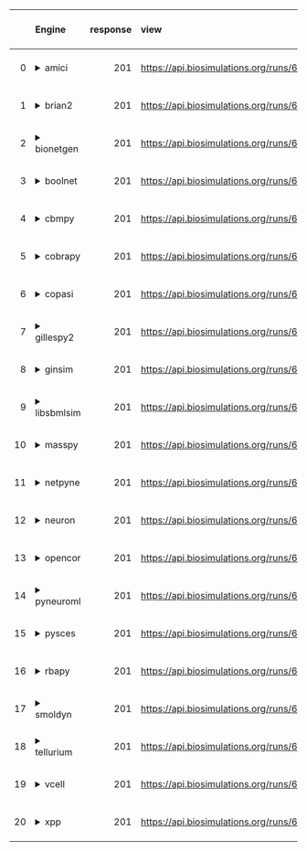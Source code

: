 |    | Engine                                                                                                                                     |   response | view                                                         | download                                                                 | logs                                                                            | pass / FAIL                                                                                                                                                                                                                                                                                                                                 | Error                                                                                                                                                                                                                                                                                                                                                                                                                                                              | Type                                                                   | combi                                                                                                                                                                                                                                                                                    | d1                                                   | Compatibility                                                                                                                                                                                                                 |
|---:|:-------------------------------------------------------------------------------------------------------------------------------------------|-----------:|:-------------------------------------------------------------|:-------------------------------------------------------------------------|:--------------------------------------------------------------------------------|:--------------------------------------------------------------------------------------------------------------------------------------------------------------------------------------------------------------------------------------------------------------------------------------------------------------------------------------------|:-------------------------------------------------------------------------------------------------------------------------------------------------------------------------------------------------------------------------------------------------------------------------------------------------------------------------------------------------------------------------------------------------------------------------------------------------------------------|:-----------------------------------------------------------------------|:-----------------------------------------------------------------------------------------------------------------------------------------------------------------------------------------------------------------------------------------------------------------------------------------|:-----------------------------------------------------|:------------------------------------------------------------------------------------------------------------------------------------------------------------------------------------------------------------------------------|
|  0 | <details><summary>amici</summary>https://docs.biosimulators.org/Biosimulators_AMICI/<br></details>                                         |        201 | https://api.biosimulations.org/runs/671f7f46f9c43d155d41845a | https://api.biosimulations.org/results/671f7f46f9c43d155d41845a/download | https://api.biosimulations.org/logs/671f7f46f9c43d155d41845a?includeOutput=true | <details><summary>&#9989; PASS</summary><a href="https://api.biosimulations.org/runs/671f7f46f9c43d155d41845a">view</a><br><a href="https://api.biosimulations.org/results/671f7f46f9c43d155d41845a/download">download</a><br><a href="https://api.biosimulations.org/logs/671f7f46f9c43d155d41845a?includeOutput=true">logs</a></details>  |                                                                                                                                                                                                                                                                                                                                                                                                                                                                    |                                                                        | <a href="https://api.biosimulations.org/runs/671f7f46f9c43d155d41845a">view</a><br><a href="https://api.biosimulations.org/results/671f7f46f9c43d155d41845a/download">download</a><br><a href="https://api.biosimulations.org/logs/671f7f46f9c43d155d41845a?includeOutput=true">logs</a> | <a href="d1_plots_remote\amici_d1.pdf">plot</a>      | <details><summary>&#9989; PASS</summary>The file extensions ('sbml', 'sedml') suggest the input file types are '['SBML', 'SED-ML']'. ['SBML', 'SED-ML'] are compatible with amici</details>                                   |
|  1 | <details><summary>brian2</summary>https://docs.biosimulators.org/Biosimulators_pyNeuroML/<br></details>                                    |        201 | https://api.biosimulations.org/runs/671f7f48f9c43d155d41845d | https://api.biosimulations.org/results/671f7f48f9c43d155d41845d/download | https://api.biosimulations.org/logs/671f7f48f9c43d155d41845d?includeOutput=true | <details><summary>&#9888; XFAIL</summary><a href="https://api.biosimulations.org/runs/671f7f48f9c43d155d41845d">view</a><br><a href="https://api.biosimulations.org/results/671f7f48f9c43d155d41845d/download">download</a><br><a href="https://api.biosimulations.org/logs/671f7f48f9c43d155d41845d?includeOutput=true">logs</a></details> | <details><summary>Details</summary>No module named 'libsbml'</details>                                                                                                                                                                                                                                                                                                                                                                                             | <details><summary>MNFE</summary>ModuleNotFoundError</details>          | <a href="https://api.biosimulations.org/runs/671f7f48f9c43d155d41845d">view</a><br><a href="https://api.biosimulations.org/results/671f7f48f9c43d155d41845d/download">download</a><br><a href="https://api.biosimulations.org/logs/671f7f48f9c43d155d41845d?includeOutput=true">logs</a> |                                                      | <details><summary>&#9888; XFAIL</summary>The file extensions ('sbml', 'sedml') suggest the input file types are not compatibe with brian2. ['NeuroML', 'SED-ML', 'LEMS', 'SED-ML'] are compatible with brian2</details>       |
|  2 | <details><summary>bionetgen</summary>https://docs.biosimulators.org/Biosimulators_BioNetGen/<br></details>                                 |        201 | https://api.biosimulations.org/runs/671f7f4a953bc3bf105eaace | https://api.biosimulations.org/results/671f7f4a953bc3bf105eaace/download | https://api.biosimulations.org/logs/671f7f4a953bc3bf105eaace?includeOutput=true | <details><summary>&#9888; XFAIL</summary><a href="https://api.biosimulations.org/runs/671f7f4a953bc3bf105eaace">view</a><br><a href="https://api.biosimulations.org/results/671f7f4a953bc3bf105eaace/download">download</a><br><a href="https://api.biosimulations.org/logs/671f7f4a953bc3bf105eaace?includeOutput=true">logs</a></details> | <details><summary>Details</summary><span style="color:red;">The COMBINE/OMEX did not execute successfully:<br><br>  The SED document did not execute successfully:<br>  <br>    Language for model `net1` is not supported.<br>      - Model language `urn:sedml:language:sbml` is not supported. Models must be in BNGL format (e.g., `sed:model/@language` must match `^urn:sedml:language:bngl(\.$)` such as `urn:sedml:language:bngl`).</details>              | <details><summary>CAEE</summary>CombineArchiveExecutionError</details> | <a href="https://api.biosimulations.org/runs/671f7f4a953bc3bf105eaace">view</a><br><a href="https://api.biosimulations.org/results/671f7f4a953bc3bf105eaace/download">download</a><br><a href="https://api.biosimulations.org/logs/671f7f4a953bc3bf105eaace?includeOutput=true">logs</a> | <a href="d1_plots_remote\bionetgen_d1.pdf">plot</a>  | <details><summary>&#9888; XFAIL</summary>The file extensions ('sbml', 'sedml') suggest the input file types are not compatibe with bionetgen. ['BNGL', 'SED-ML'] are compatible with bionetgen</details>                      |
|  3 | <details><summary>boolnet</summary>https://docs.biosimulators.org/Biosimulators_BoolNet/<br></details>                                     |        201 | https://api.biosimulations.org/runs/671f7f4db741155bbe286d4d | https://api.biosimulations.org/results/671f7f4db741155bbe286d4d/download | https://api.biosimulations.org/logs/671f7f4db741155bbe286d4d?includeOutput=true | <details><summary>&#9888; XFAIL</summary><a href="https://api.biosimulations.org/runs/671f7f4db741155bbe286d4d">view</a><br><a href="https://api.biosimulations.org/results/671f7f4db741155bbe286d4d/download">download</a><br><a href="https://api.biosimulations.org/logs/671f7f4db741155bbe286d4d?includeOutput=true">logs</a></details> | <details><summary>Details</summary><span style="color:red;">The COMBINE/OMEX did not execute successfully:<br><br>  The SED document did not execute successfully:<br>  <br>    Simulation `sim1` is invalid.<br>      - Number of points (20000) must be equal to the difference between the output end (200.0) and start times (0.0).</details>                                                                                                                  | <details><summary>CAEE</summary>CombineArchiveExecutionError</details> | <a href="https://api.biosimulations.org/runs/671f7f4db741155bbe286d4d">view</a><br><a href="https://api.biosimulations.org/results/671f7f4db741155bbe286d4d/download">download</a><br><a href="https://api.biosimulations.org/logs/671f7f4db741155bbe286d4d?includeOutput=true">logs</a> | <a href="d1_plots_remote\boolnet_d1.pdf">plot</a>    | <details><summary>&#9888; XFAIL</summary>The file extensions ('sbml', 'sedml') suggest the input file types are not compatibe with boolnet. ['SBML-qual', 'SED-ML'] are compatible with boolnet</details>                     |
|  4 | <details><summary>cbmpy</summary>https://docs.biosimulators.org/Biosimulators_CBMPy/<br></details>                                         |        201 | https://api.biosimulations.org/runs/671f7f4f953bc3bf105eaad2 | https://api.biosimulations.org/results/671f7f4f953bc3bf105eaad2/download | https://api.biosimulations.org/logs/671f7f4f953bc3bf105eaad2?includeOutput=true | <details><summary>&#10060; FAIL</summary><a href="https://api.biosimulations.org/runs/671f7f4f953bc3bf105eaad2">view</a><br><a href="https://api.biosimulations.org/results/671f7f4f953bc3bf105eaad2/download">download</a><br><a href="https://api.biosimulations.org/logs/671f7f4f953bc3bf105eaad2?includeOutput=true">logs</a></details> | <details><summary>Details</summary><span style="color:red;">The COMBINE/OMEX did not execute successfully:<br><br>  The SED document did not execute successfully:<br>  <br>    UniformTimeCourseSimulation `sim1` is not supported.<br>      - Simulation sim1 of type `UniformTimeCourseSimulation` is not supported. Simulation must be an instance of one of the following:<br>          - SteadyStateSimulation</details>                                     | <details><summary>CAEE</summary>CombineArchiveExecutionError</details> | <a href="https://api.biosimulations.org/runs/671f7f4f953bc3bf105eaad2">view</a><br><a href="https://api.biosimulations.org/results/671f7f4f953bc3bf105eaad2/download">download</a><br><a href="https://api.biosimulations.org/logs/671f7f4f953bc3bf105eaad2?includeOutput=true">logs</a> | <a href="d1_plots_remote\cbmpy_d1.pdf">plot</a>      | <details><summary>&#9989; PASS</summary>The file extensions ('sbml', 'sedml') suggest the input file types are '['SBML', 'SED-ML']'. ['SBML', 'SED-ML'] are compatible with cbmpy</details>                                   |
|  5 | <details><summary>cobrapy</summary>https://docs.biosimulators.org/Biosimulators_COBRApy/<br>Only allows steady state simulations</details> |        201 | https://api.biosimulations.org/runs/671f7f51f9c43d155d418465 | https://api.biosimulations.org/results/671f7f51f9c43d155d418465/download | https://api.biosimulations.org/logs/671f7f51f9c43d155d418465?includeOutput=true | <details><summary>&#10060; FAIL</summary><a href="https://api.biosimulations.org/runs/671f7f51f9c43d155d418465">view</a><br><a href="https://api.biosimulations.org/results/671f7f51f9c43d155d418465/download">download</a><br><a href="https://api.biosimulations.org/logs/671f7f51f9c43d155d418465?includeOutput=true">logs</a></details> | <details><summary>Details</summary><span style="color:red;">The COMBINE/OMEX did not execute successfully:<br><br>  The SED document did not execute successfully:<br>  <br>    UniformTimeCourseSimulation `sim1` is not supported.<br>      - Simulation sim1 of type `UniformTimeCourseSimulation` is not supported. Simulation must be an instance of one of the following:<br>          - SteadyStateSimulation</details>                                     | <details><summary>CAEE</summary>CombineArchiveExecutionError</details> | <a href="https://api.biosimulations.org/runs/671f7f51f9c43d155d418465">view</a><br><a href="https://api.biosimulations.org/results/671f7f51f9c43d155d418465/download">download</a><br><a href="https://api.biosimulations.org/logs/671f7f51f9c43d155d418465?includeOutput=true">logs</a> | <a href="d1_plots_remote\cobrapy_d1.pdf">plot</a>    | <details><summary>&#9989; PASS</summary>The file extensions ('sbml', 'sedml') suggest the input file types are '['SBML', 'SED-ML']'. ['SBML', 'SED-ML'] are compatible with cobrapy</details>                                 |
|  6 | <details><summary>copasi</summary>https://docs.biosimulators.org/Biosimulators_COPASI/<br></details>                                       |        201 | https://api.biosimulations.org/runs/671f7f53b741155bbe286d56 | https://api.biosimulations.org/results/671f7f53b741155bbe286d56/download | https://api.biosimulations.org/logs/671f7f53b741155bbe286d56?includeOutput=true | <details><summary>&#9989; PASS</summary><a href="https://api.biosimulations.org/runs/671f7f53b741155bbe286d56">view</a><br><a href="https://api.biosimulations.org/results/671f7f53b741155bbe286d56/download">download</a><br><a href="https://api.biosimulations.org/logs/671f7f53b741155bbe286d56?includeOutput=true">logs</a></details>  |                                                                                                                                                                                                                                                                                                                                                                                                                                                                    |                                                                        | <a href="https://api.biosimulations.org/runs/671f7f53b741155bbe286d56">view</a><br><a href="https://api.biosimulations.org/results/671f7f53b741155bbe286d56/download">download</a><br><a href="https://api.biosimulations.org/logs/671f7f53b741155bbe286d56?includeOutput=true">logs</a> | <a href="d1_plots_remote\copasi_d1.pdf">plot</a>     | <details><summary>&#9989; PASS</summary>The file extensions ('sbml', 'sedml') suggest the input file types are '['SBML', 'SED-ML']'. ['SBML', 'SED-ML'] are compatible with copasi</details>                                  |
|  7 | <details><summary>gillespy2</summary>https://docs.biosimulators.org/Biosimulators_GillesPy2/<br></details>                                 |        201 | https://api.biosimulations.org/runs/671f7f56b741155bbe286d59 | https://api.biosimulations.org/results/671f7f56b741155bbe286d59/download | https://api.biosimulations.org/logs/671f7f56b741155bbe286d59?includeOutput=true | <details><summary>&#9989; PASS</summary><a href="https://api.biosimulations.org/runs/671f7f56b741155bbe286d59">view</a><br><a href="https://api.biosimulations.org/results/671f7f56b741155bbe286d59/download">download</a><br><a href="https://api.biosimulations.org/logs/671f7f56b741155bbe286d59?includeOutput=true">logs</a></details>  |                                                                                                                                                                                                                                                                                                                                                                                                                                                                    |                                                                        | <a href="https://api.biosimulations.org/runs/671f7f56b741155bbe286d59">view</a><br><a href="https://api.biosimulations.org/results/671f7f56b741155bbe286d59/download">download</a><br><a href="https://api.biosimulations.org/logs/671f7f56b741155bbe286d59?includeOutput=true">logs</a> | <a href="d1_plots_remote\gillespy2_d1.pdf">plot</a>  | <details><summary>&#9989; PASS</summary>The file extensions ('sbml', 'sedml') suggest the input file types are '['SBML', 'SED-ML']'. ['SBML', 'SED-ML'] are compatible with gillespy2</details>                               |
|  8 | <details><summary>ginsim</summary>https://docs.biosimulators.org/Biosimulators_GINsim/<br></details>                                       |        201 | https://api.biosimulations.org/runs/671f7f59b741155bbe286d5c | https://api.biosimulations.org/results/671f7f59b741155bbe286d5c/download | https://api.biosimulations.org/logs/671f7f59b741155bbe286d5c?includeOutput=true | <details><summary>&#9888; XFAIL</summary><a href="https://api.biosimulations.org/runs/671f7f59b741155bbe286d5c">view</a><br><a href="https://api.biosimulations.org/results/671f7f59b741155bbe286d5c/download">download</a><br><a href="https://api.biosimulations.org/logs/671f7f59b741155bbe286d5c?includeOutput=true">logs</a></details> | <details><summary>Details</summary><span style="color:red;">The COMBINE/OMEX did not execute successfully:<br><br>  The SED document did not execute successfully:<br>  <br>    Simulation `sim1` is invalid.<br>      - The interval between the output start and time time must be an integer multiple of the number of steps, not `0.01`:<br>          Output start time: 0.0<br>          Output end time: 200.0<br>          Number of steps: 20000</details> | <details><summary>CAEE</summary>CombineArchiveExecutionError</details> | <a href="https://api.biosimulations.org/runs/671f7f59b741155bbe286d5c">view</a><br><a href="https://api.biosimulations.org/results/671f7f59b741155bbe286d5c/download">download</a><br><a href="https://api.biosimulations.org/logs/671f7f59b741155bbe286d5c?includeOutput=true">logs</a> | <a href="d1_plots_remote\ginsim_d1.pdf">plot</a>     | <details><summary>&#9888; XFAIL</summary>The file extensions ('sbml', 'sedml') suggest the input file types are not compatibe with ginsim. ['SBML-qual', 'SED-ML'] are compatible with ginsim</details>                       |
|  9 | <details><summary>libsbmlsim</summary>https://docs.biosimulators.org/Biosimulators_LibSBMLSim/<br></details>                               |        201 | https://api.biosimulations.org/runs/671f7f5b953bc3bf105eaaeb | https://api.biosimulations.org/results/671f7f5b953bc3bf105eaaeb/download | https://api.biosimulations.org/logs/671f7f5b953bc3bf105eaaeb?includeOutput=true | <details><summary>&#9989; PASS</summary><a href="https://api.biosimulations.org/runs/671f7f5b953bc3bf105eaaeb">view</a><br><a href="https://api.biosimulations.org/results/671f7f5b953bc3bf105eaaeb/download">download</a><br><a href="https://api.biosimulations.org/logs/671f7f5b953bc3bf105eaaeb?includeOutput=true">logs</a></details>  |                                                                                                                                                                                                                                                                                                                                                                                                                                                                    |                                                                        | <a href="https://api.biosimulations.org/runs/671f7f5b953bc3bf105eaaeb">view</a><br><a href="https://api.biosimulations.org/results/671f7f5b953bc3bf105eaaeb/download">download</a><br><a href="https://api.biosimulations.org/logs/671f7f5b953bc3bf105eaaeb?includeOutput=true">logs</a> | <a href="d1_plots_remote\libsbmlsim_d1.pdf">plot</a> | <details><summary>&#9989; PASS</summary>The file extensions ('sbml', 'sedml') suggest the input file types are '['SBML', 'SED-ML']'. ['SBML', 'SED-ML'] are compatible with libsbmlsim</details>                              |
| 10 | <details><summary>masspy</summary>https://docs.biosimulators.org/Biosimulators_MASSpy/<br></details>                                       |        201 | https://api.biosimulations.org/runs/671f7f5e953bc3bf105eaaf4 | https://api.biosimulations.org/results/671f7f5e953bc3bf105eaaf4/download | https://api.biosimulations.org/logs/671f7f5e953bc3bf105eaaf4?includeOutput=true | <details><summary>&#10060; FAIL</summary><a href="https://api.biosimulations.org/runs/671f7f5e953bc3bf105eaaf4">view</a><br><a href="https://api.biosimulations.org/results/671f7f5e953bc3bf105eaaf4/download">download</a><br><a href="https://api.biosimulations.org/logs/671f7f5e953bc3bf105eaaf4?includeOutput=true">logs</a></details> | <details><summary>Details</summary><span style="color:red;">The COMBINE/OMEX did not execute successfully:<br><br>  The SED document did not execute successfully:<br>  <br>    Something went wrong reading the SBML model. Most likely the SBML model is not valid. Please check that your model is valid using the `mass.io.sbml.validate_sbml_model` function or via the online validator at http://sbml.org/validator .<br>    	`(model, errors) = validate_sbml_model(filename)`<br>    If the model is valid and cannot be read please open an issue at https://github.com/SBRG/masspy/issues .</details>                                                                                                                                                                                                                                                                                                                                                                                                                                                                    | <details><summary>CAEE</summary>CombineArchiveExecutionError</details> | <a href="https://api.biosimulations.org/runs/671f7f5e953bc3bf105eaaf4">view</a><br><a href="https://api.biosimulations.org/results/671f7f5e953bc3bf105eaaf4/download">download</a><br><a href="https://api.biosimulations.org/logs/671f7f5e953bc3bf105eaaf4?includeOutput=true">logs</a> | <a href="d1_plots_remote\masspy_d1.pdf">plot</a>     | <details><summary>&#9989; PASS</summary>The file extensions ('sbml', 'sedml') suggest the input file types are '['SBML', 'SED-ML']'. ['SBML', 'SED-ML'] are compatible with masspy</details>                                  |
| 11 | <details><summary>netpyne</summary>https://docs.biosimulators.org/Biosimulators_pyNeuroML/<br></details>                                   |        201 | https://api.biosimulations.org/runs/671f7f60f9c43d155d41848c | https://api.biosimulations.org/results/671f7f60f9c43d155d41848c/download | https://api.biosimulations.org/logs/671f7f60f9c43d155d41848c?includeOutput=true | <details><summary>&#9888; XFAIL</summary><a href="https://api.biosimulations.org/runs/671f7f60f9c43d155d41848c">view</a><br><a href="https://api.biosimulations.org/results/671f7f60f9c43d155d41848c/download">download</a><br><a href="https://api.biosimulations.org/logs/671f7f60f9c43d155d41848c?includeOutput=true">logs</a></details> | <details><summary>Details</summary>No module named 'libsbml'</details>                                                                                                                                                                                                                                                                                                                                                                                             | <details><summary>MNFE</summary>ModuleNotFoundError</details>          | <a href="https://api.biosimulations.org/runs/671f7f60f9c43d155d41848c">view</a><br><a href="https://api.biosimulations.org/results/671f7f60f9c43d155d41848c/download">download</a><br><a href="https://api.biosimulations.org/logs/671f7f60f9c43d155d41848c?includeOutput=true">logs</a> |                                                      | <details><summary>&#9888; XFAIL</summary>The file extensions ('sbml', 'sedml') suggest the input file types are not compatibe with netpyne. ['NeuroML', 'SED-ML', 'LEMS', 'SED-ML'] are compatible with netpyne</details>     |
| 12 | <details><summary>neuron</summary>https://docs.biosimulators.org/Biosimulators_pyNeuroML/<br></details>                                    |        201 | https://api.biosimulations.org/runs/671f7f62b741155bbe286d88 | https://api.biosimulations.org/results/671f7f62b741155bbe286d88/download | https://api.biosimulations.org/logs/671f7f62b741155bbe286d88?includeOutput=true | <details><summary>&#9888; XFAIL</summary><a href="https://api.biosimulations.org/runs/671f7f62b741155bbe286d88">view</a><br><a href="https://api.biosimulations.org/results/671f7f62b741155bbe286d88/download">download</a><br><a href="https://api.biosimulations.org/logs/671f7f62b741155bbe286d88?includeOutput=true">logs</a></details> | <details><summary>Details</summary>No module named 'libsbml'</details>                                                                                                                                                                                                                                                                                                                                                                                             | <details><summary>MNFE</summary>ModuleNotFoundError</details>          | <a href="https://api.biosimulations.org/runs/671f7f62b741155bbe286d88">view</a><br><a href="https://api.biosimulations.org/results/671f7f62b741155bbe286d88/download">download</a><br><a href="https://api.biosimulations.org/logs/671f7f62b741155bbe286d88?includeOutput=true">logs</a> |                                                      | <details><summary>&#9888; XFAIL</summary>The file extensions ('sbml', 'sedml') suggest the input file types are not compatibe with neuron. ['NeuroML', 'SED-ML', 'LEMS', 'SED-ML'] are compatible with neuron</details>       |
| 13 | <details><summary>opencor</summary>https://docs.biosimulators.org/Biosimulators_OpenCOR/<br></details>                                     |        201 | https://api.biosimulations.org/runs/671f7f64f9c43d155d4184a0 | https://api.biosimulations.org/results/671f7f64f9c43d155d4184a0/download | https://api.biosimulations.org/logs/671f7f64f9c43d155d4184a0?includeOutput=true | <details><summary>&#9888; XFAIL</summary><a href="https://api.biosimulations.org/runs/671f7f64f9c43d155d4184a0">view</a><br><a href="https://api.biosimulations.org/results/671f7f64f9c43d155d4184a0/download">download</a><br><a href="https://api.biosimulations.org/logs/671f7f64f9c43d155d4184a0?includeOutput=true">logs</a></details> | <details><summary>Details</summary>No module named 'libsbml'</details>                                                                                                                                                                                                                                                                                                                                                                                             | <details><summary>MNFE</summary>ModuleNotFoundError</details>          | <a href="https://api.biosimulations.org/runs/671f7f64f9c43d155d4184a0">view</a><br><a href="https://api.biosimulations.org/results/671f7f64f9c43d155d4184a0/download">download</a><br><a href="https://api.biosimulations.org/logs/671f7f64f9c43d155d4184a0?includeOutput=true">logs</a> |                                                      | <details><summary>&#9888; XFAIL</summary>The file extensions ('sbml', 'sedml') suggest the input file types are not compatibe with opencor. ['CellML', 'SED-ML'] are compatible with opencor</details>                        |
| 14 | <details><summary>pyneuroml</summary>https://docs.biosimulators.org/Biosimulators_pyNeuroML/<br></details>                                 |        201 | https://api.biosimulations.org/runs/671f7f66b741155bbe286da5 | https://api.biosimulations.org/results/671f7f66b741155bbe286da5/download | https://api.biosimulations.org/logs/671f7f66b741155bbe286da5?includeOutput=true | <details><summary>&#9888; XFAIL</summary><a href="https://api.biosimulations.org/runs/671f7f66b741155bbe286da5">view</a><br><a href="https://api.biosimulations.org/results/671f7f66b741155bbe286da5/download">download</a><br><a href="https://api.biosimulations.org/logs/671f7f66b741155bbe286da5?includeOutput=true">logs</a></details> | <details><summary>Details</summary>No module named 'libsbml'</details>                                                                                                                                                                                                                                                                                                                                                                                             | <details><summary>MNFE</summary>ModuleNotFoundError</details>          | <a href="https://api.biosimulations.org/runs/671f7f66b741155bbe286da5">view</a><br><a href="https://api.biosimulations.org/results/671f7f66b741155bbe286da5/download">download</a><br><a href="https://api.biosimulations.org/logs/671f7f66b741155bbe286da5?includeOutput=true">logs</a> |                                                      | <details><summary>&#9888; XFAIL</summary>The file extensions ('sbml', 'sedml') suggest the input file types are not compatibe with pyneuroml. ['NeuroML', 'SED-ML', 'LEMS', 'SED-ML'] are compatible with pyneuroml</details> |
| 15 | <details><summary>pysces</summary>https://docs.biosimulators.org/Biosimulators_PySCeS/<br></details>                                       |        201 | https://api.biosimulations.org/runs/671f7f69b741155bbe286db8 | https://api.biosimulations.org/results/671f7f69b741155bbe286db8/download | https://api.biosimulations.org/logs/671f7f69b741155bbe286db8?includeOutput=true | <details><summary>&#10060; FAIL</summary><a href="https://api.biosimulations.org/runs/671f7f69b741155bbe286db8">view</a><br><a href="https://api.biosimulations.org/results/671f7f69b741155bbe286db8/download">download</a><br><a href="https://api.biosimulations.org/logs/671f7f69b741155bbe286db8?includeOutput=true">logs</a></details> | <details><summary>Details</summary><span style="color:red;">The COMBINE/OMEX did not execute successfully:<br><br>  The SED document did not execute successfully:<br>  <br>    class 'AssertionError':<br>    Unable to generate Stoichiometric Matrix! model has:<br>    0 reactions<br>    0 species<br>    what did you have in mind?<br>    </details>                                                                                                        | <details><summary>CAEE</summary>CombineArchiveExecutionError</details> | <a href="https://api.biosimulations.org/runs/671f7f69b741155bbe286db8">view</a><br><a href="https://api.biosimulations.org/results/671f7f69b741155bbe286db8/download">download</a><br><a href="https://api.biosimulations.org/logs/671f7f69b741155bbe286db8?includeOutput=true">logs</a> | <a href="d1_plots_remote\pysces_d1.pdf">plot</a>     | <details><summary>&#9989; PASS</summary>The file extensions ('sbml', 'sedml') suggest the input file types are '['SBML', 'SED-ML']'. ['SBML', 'SED-ML'] are compatible with pysces</details>                                  |
| 16 | <details><summary>rbapy</summary>https://docs.biosimulators.org/Biosimulators_RBApy/<br></details>                                         |        201 | https://api.biosimulations.org/runs/671f7f6bf9c43d155d4184c2 | https://api.biosimulations.org/results/671f7f6bf9c43d155d4184c2/download | https://api.biosimulations.org/logs/671f7f6bf9c43d155d4184c2?includeOutput=true | <details><summary>&#9888; XFAIL</summary><a href="https://api.biosimulations.org/runs/671f7f6bf9c43d155d4184c2">view</a><br><a href="https://api.biosimulations.org/results/671f7f6bf9c43d155d4184c2/download">download</a><br><a href="https://api.biosimulations.org/logs/671f7f6bf9c43d155d4184c2?includeOutput=true">logs</a></details> | <details><summary>Details</summary><span style="color:red;">The COMBINE/OMEX did not execute successfully:<br><br>  The SED document did not execute successfully:<br>  <br>    Language for model `net1` is not supported.<br>      - Model language `urn:sedml:language:sbml` is not supported. Models must be in RBA format (e.g., `sed:model/@language` must match `^urn:sedml:language:rba(\.$)` such as `urn:sedml:language:rba`).</details>                 | <details><summary>CAEE</summary>CombineArchiveExecutionError</details> | <a href="https://api.biosimulations.org/runs/671f7f6bf9c43d155d4184c2">view</a><br><a href="https://api.biosimulations.org/results/671f7f6bf9c43d155d4184c2/download">download</a><br><a href="https://api.biosimulations.org/logs/671f7f6bf9c43d155d4184c2?includeOutput=true">logs</a> | <a href="d1_plots_remote\rbapy_d1.pdf">plot</a>      | <details><summary>&#9888; XFAIL</summary>The file extensions ('sbml', 'sedml') suggest the input file types are not compatibe with rbapy. ['RBApy', 'SED-ML'] are compatible with rbapy</details>                             |
| 17 | <details><summary>smoldyn</summary>https://smoldyn.readthedocs.io/en/latest/python/api.html#sed-ml-combine-biosimulators-api<br></details> |        201 | https://api.biosimulations.org/runs/671f7f6db741155bbe286dcb | https://api.biosimulations.org/results/671f7f6db741155bbe286dcb/download | https://api.biosimulations.org/logs/671f7f6db741155bbe286dcb?includeOutput=true | <details><summary>&#9888; XFAIL</summary><a href="https://api.biosimulations.org/runs/671f7f6db741155bbe286dcb">view</a><br><a href="https://api.biosimulations.org/results/671f7f6db741155bbe286dcb/download">download</a><br><a href="https://api.biosimulations.org/logs/671f7f6db741155bbe286dcb?includeOutput=true">logs</a></details> | <details><summary>Details</summary>No module named 'libsbml'</details>                                                                                                                                                                                                                                                                                                                                                                                             | <details><summary>MNFE</summary>ModuleNotFoundError</details>          | <a href="https://api.biosimulations.org/runs/671f7f6db741155bbe286dcb">view</a><br><a href="https://api.biosimulations.org/results/671f7f6db741155bbe286dcb/download">download</a><br><a href="https://api.biosimulations.org/logs/671f7f6db741155bbe286dcb?includeOutput=true">logs</a> |                                                      | <details><summary>&#9888; XFAIL</summary>The file extensions ('sbml', 'sedml') suggest the input file types are not compatibe with smoldyn. ['Smoldyn', 'SED-ML'] are compatible with smoldyn</details>                       |
| 18 | <details><summary>tellurium</summary>https://docs.biosimulators.org/Biosimulators_tellurium/<br></details>                                 |        201 | https://api.biosimulations.org/runs/671f7f6f953bc3bf105eab39 | https://api.biosimulations.org/results/671f7f6f953bc3bf105eab39/download | https://api.biosimulations.org/logs/671f7f6f953bc3bf105eab39?includeOutput=true | <details><summary>&#9989; PASS</summary><a href="https://api.biosimulations.org/runs/671f7f6f953bc3bf105eab39">view</a><br><a href="https://api.biosimulations.org/results/671f7f6f953bc3bf105eab39/download">download</a><br><a href="https://api.biosimulations.org/logs/671f7f6f953bc3bf105eab39?includeOutput=true">logs</a></details>  |                                                                                                                                                                                                                                                                                                                                                                                                                                                                    |                                                                        | <a href="https://api.biosimulations.org/runs/671f7f6f953bc3bf105eab39">view</a><br><a href="https://api.biosimulations.org/results/671f7f6f953bc3bf105eab39/download">download</a><br><a href="https://api.biosimulations.org/logs/671f7f6f953bc3bf105eab39?includeOutput=true">logs</a> | <a href="d1_plots_remote\tellurium_d1.pdf">plot</a>  | <details><summary>&#9989; PASS</summary>The file extensions ('sbml', 'sedml') suggest the input file types are '['SBML', 'SED-ML']'. ['SBML', 'SED-ML'] are compatible with tellurium</details>                               |
| 19 | <details><summary>vcell</summary>https://github.com/virtualcell/vcell<br></details>                                                        |        201 | https://api.biosimulations.org/runs/671f7f75b741155bbe286de6 | https://api.biosimulations.org/results/671f7f75b741155bbe286de6/download | https://api.biosimulations.org/logs/671f7f75b741155bbe286de6?includeOutput=true | <details><summary>None</summary><a href="https://api.biosimulations.org/runs/671f7f75b741155bbe286de6">view</a><br><a href="https://api.biosimulations.org/results/671f7f75b741155bbe286de6/download">download</a><br><a href="https://api.biosimulations.org/logs/671f7f75b741155bbe286de6?includeOutput=true">logs</a></details>          |                                                                                                                                                                                                                                                                                                                                                                                                                                                                    |                                                                        | <a href="https://api.biosimulations.org/runs/671f7f75b741155bbe286de6">view</a><br><a href="https://api.biosimulations.org/results/671f7f75b741155bbe286de6/download">download</a><br><a href="https://api.biosimulations.org/logs/671f7f75b741155bbe286de6?includeOutput=true">logs</a> |                                                      | <details><summary>&#9989; PASS</summary>The file extensions ('sbml', 'sedml') suggest the input file types are '['SBML', 'SED-ML']'. ['SBML', 'SED-ML', 'BNGL', 'SED-ML'] are compatible with vcell</details>                 |
| 20 | <details><summary>xpp</summary>https://docs.biosimulators.org/Biosimulators_XPP/<br></details>                                             |        201 | https://api.biosimulations.org/runs/671f7f77953bc3bf105eab72 | https://api.biosimulations.org/results/671f7f77953bc3bf105eab72/download | https://api.biosimulations.org/logs/671f7f77953bc3bf105eab72?includeOutput=true | <details><summary>&#9888; XFAIL</summary><a href="https://api.biosimulations.org/runs/671f7f77953bc3bf105eab72">view</a><br><a href="https://api.biosimulations.org/results/671f7f77953bc3bf105eab72/download">download</a><br><a href="https://api.biosimulations.org/logs/671f7f77953bc3bf105eab72?includeOutput=true">logs</a></details> | <details><summary>Details</summary>No module named 'libsbml'</details>                                                                                                                                                                                                                                                                                                                                                                                             | <details><summary>MNFE</summary>ModuleNotFoundError</details>          | <a href="https://api.biosimulations.org/runs/671f7f77953bc3bf105eab72">view</a><br><a href="https://api.biosimulations.org/results/671f7f77953bc3bf105eab72/download">download</a><br><a href="https://api.biosimulations.org/logs/671f7f77953bc3bf105eab72?includeOutput=true">logs</a> |                                                      | <details><summary>&#9888; XFAIL</summary>The file extensions ('sbml', 'sedml') suggest the input file types are not compatibe with xpp. ['XPP', 'SED-ML'] are compatible with xpp</details>                                   |